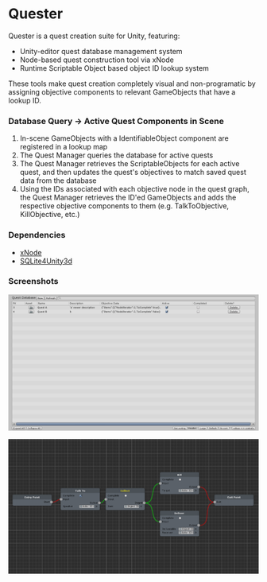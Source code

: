 # Quester
Quester is a quest creation suite for Unity, featuring:
- Unity-editor quest database management system
- Node-based quest construction tool via xNode
- Runtime Scriptable Object based object ID lookup system

These tools make quest creation completely visual and non-programatic by assigning objective components to relevant GameObjects that have a lookup ID.

### Database Query -> Active Quest Components in Scene
1) In-scene GameObjects with a IdentifiableObject component are registered in a lookup map
2) The Quest Manager queries the database for active quests
3) The Quest Manager retrieves the ScriptableObjects for each active quest, and then updates the quest's objectives to match saved quest data from the database
4) Using the IDs associated with each objective node in the quest graph, the Quest Manager retrieves the ID'ed GameObjects and adds the respective objective components to them (e.g. TalkToObjective, KillObjective, etc.)

### Dependencies
- [xNode](https://github.com/Siccity/xNode)
- [SQLite4Unity3d](https://github.com/robertohuertasm/SQLite4Unity3d)

### Screenshots
![Quest DBMS](https://raw.githubusercontent.com/nmacadam/Quester/master/Screenshots/questdbms.png)

![Quest Builder](https://raw.githubusercontent.com/nmacadam/Quester/master/Screenshots/questbuilder.png)
